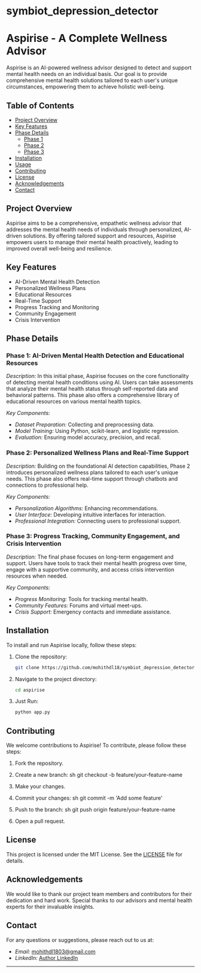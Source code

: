 # symbiot_depression_detector

# Aspirise - A Complete Wellness Advisor

Aspirise is an AI-powered wellness advisor designed to detect and support mental health needs on an individual basis. Our goal is to provide comprehensive mental health solutions tailored to each user's unique circumstances, empowering them to achieve holistic well-being.

## Table of Contents
- [Project Overview](#project-overview)
- [Key Features](#key-features)
- [Phase Details](#phase-details)
  - [Phase 1](#phase-1-ai-driven-mental-health-detection-and-educational-resources)
  - [Phase 2](#phase-2-personalized-wellness-plans-and-real-time-support)
  - [Phase 3](#phase-3-progress-tracking-community-engagement-and-crisis-intervention)
- [Installation](#installation)
- [Usage](#usage)
- [Contributing](#contributing)
- [License](#license)
- [Acknowledgements](#acknowledgements)
- [Contact](#contact)

## Project Overview

Aspirise aims to be a comprehensive, empathetic wellness advisor that addresses the mental health needs of individuals through personalized, AI-driven solutions. By offering tailored support and resources, Aspirise empowers users to manage their mental health proactively, leading to improved overall well-being and resilience.

## Key Features

- AI-Driven Mental Health Detection
- Personalized Wellness Plans
- Educational Resources
- Real-Time Support
- Progress Tracking and Monitoring
- Community Engagement
- Crisis Intervention

## Phase Details

### Phase 1: AI-Driven Mental Health Detection and Educational Resources
*Description:*
In this initial phase, Aspirise focuses on the core functionality of detecting mental health conditions using AI. Users can take assessments that analyze their mental health status through self-reported data and behavioral patterns. This phase also offers a comprehensive library of educational resources on various mental health topics.

*Key Components:*
- *Dataset Preparation:* Collecting and preprocessing data.
- *Model Training:* Using Python, scikit-learn, and logistic regression.
- *Evaluation:* Ensuring model accuracy, precision, and recall.

### Phase 2: Personalized Wellness Plans and Real-Time Support
*Description:*
Building on the foundational AI detection capabilities, Phase 2 introduces personalized wellness plans tailored to each user's unique needs. This phase also offers real-time support through chatbots and connections to professional help.

*Key Components:*
- *Personalization Algorithms:* Enhancing recommendations.
- *User Interface:* Developing intuitive interfaces for interaction.
- *Professional Integration:* Connecting users to professional support.

### Phase 3: Progress Tracking, Community Engagement, and Crisis Intervention
*Description:*
The final phase focuses on long-term engagement and support. Users have tools to track their mental health progress over time, engage with a supportive community, and access crisis intervention resources when needed.

*Key Components:*
- *Progress Monitoring:* Tools for tracking mental health.
- *Community Features:* Forums and virtual meet-ups.
- *Crisis Support:* Emergency contacts and immediate assistance.

## Installation

To install and run Aspirise locally, follow these steps:

1. Clone the repository:
   ```sh
   git clone https://github.com/mohithdl18/symbiot_depression_detector.git
   

2. Navigate to the project directory:
   ```sh
   cd aspirise
   

3. Just Run:
   ```sh
   python app.py
   
## Contributing

We welcome contributions to Aspirise! To contribute, please follow these steps:

1. Fork the repository.
2. Create a new branch:
   sh
   git checkout -b feature/your-feature-name
   
3. Make your changes.
4. Commit your changes:
   sh
   git commit -m 'Add some feature'
   
5. Push to the branch:
   sh
   git push origin feature/your-feature-name
   
6. Open a pull request.

## License

This project is licensed under the MIT License. See the [LICENSE](LICENSE) file for details.

## Acknowledgements

We would like to thank our project team members and contributors for their dedication and hard work. Special thanks to our advisors and mental health experts for their invaluable insights.

## Contact

For any questions or suggestions, please reach out to us at:
- *Email:* mohithdl1803@gmail.com
- *LinkedIn:* [Author LinkedIn](https://www.linkedin.com/in/mohithdl/)

---

